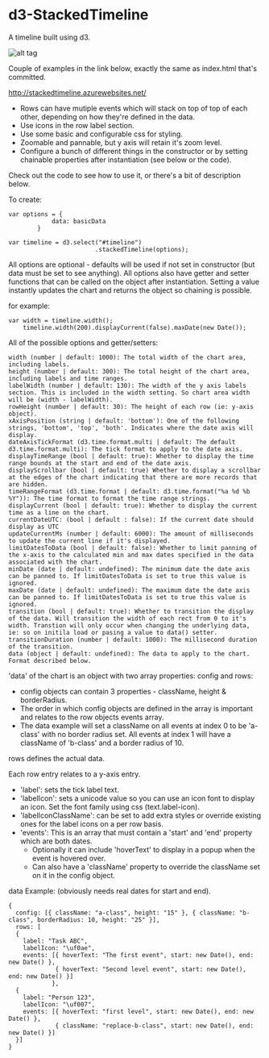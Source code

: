 # d3-StackedTimeline

A timeline built using d3. 

![alt tag](https://github.com/nickcam/d3-StackedTimeline/blob/master/exampleimage/stackedTimeline.PNG)

Couple of examples in the link below, exactly the same as index.html that's committed. 

http://stackedtimeline.azurewebsites.net/

- Rows can have mutiple events which will stack on top of top of each other, depending on how they're defined in the data.
- Use icons in the row label section.
- Use some basic and configurable css for styling.
- Zoomable and pannable, but y axis will retain it's zoom level.
- Configure a bunch of different things in the constructor or by setting chainable properties after instantiation (see below or the code).

Check out the code to see how to use it, or there's a bit of description below.

To create:
```
var options = {
            data: basicData
        }
        
var timeline = d3.select("#timeline")
                        .stackedTimeline(options);
```

All options are optional - defaults will be used if not set in constructor (but data must be set to see anything). 
All options also have getter and setter functions that can be called on the object after instantiation. Setting a value instantly updates the chart and returns the object so chaining is possible.

for example:
```   
var width = timeline.width();
    timeline.width(200).displayCurrent(false).maxDate(new Date());
```

All of the possible options and getter/setters:
```
width (number | default: 1000): The total width of the chart area, including labels.
height (number | default: 300): The total height of the chart area, including labels and time ranges.
labelWidth (number | default: 130): The width of the y axis labels section. This is included in the width setting. So chart area width will be (width - labelWidth).
rowHeight (number | default: 30): The height of each row (ie: y-axis object).
xAxisPosition (string | default: 'bottom'): One of the following strings, 'bottom', 'top', 'both'. Indicates where the date axis will display.
dateAxisTickFormat (d3.time.format.multi | default: The default d3.time.format.multi): The tick format to apply to the date axis.
displayTimeRange (bool | default: true): Whether to display the time range bounds at the start and end of the date axis.
displayScrollbar (bool | default: true) Whether to display a scrollbar at the edges of the chart indicating that there are more records that are hidden.
timeRangeFormat (d3.time.format | default: d3.time.format("%a %d %b %Y")): The time format to format the time range strings.
displayCurrent (bool | default: true): Whether to display the current time as a line on the chart.
currentDateUTC: (bool | default : false): If the current date should display as UTC
updateCurrentMs (number | default: 6000): The amount of milliseconds to update the current line if it's displayed.
limitDatesToData (bool | default: false): Whether to limit panning of the x-axis to the calculated min and max dates specified in the data associated with the chart.
minDate (date | default: undefined): The minimum date the date axis can be panned to. If limitDatesToData is set to true this value is ignored.
maxDate (date | default: undefined): The maximum date the date axis can be panned to. If limitDatesToData is set to true this value is ignored.
transition (bool | default: true): Whether to transition the display of the data. Will transition the width of each rect from 0 to it's width. Transtion will only occur when changing the underlying data, ie: so on initila load or pasing a value to data() setter.
transitionDuration (number | default: 1000): The millisecond duration of the transition.
data (object | default: undefined): The data to apply to the chart. Format described below.
```

'data' of the chart is an object with two array properties: config and rows:
- config objects can contain 3 properties - className, height & borderRadius.
- The order in which config objects are defined in the array is important and relates to the row objects events array.
- The data example will set a className on all events at index 0 to be 'a-class' with no border radius set. All events at index 1 will have a className of 'b-class' and a border radius of 10.

rows defines the actual data. 

Each row entry relates to a y-axis entry. 
- 'label': sets the tick label text.
- 'labelIcon': sets a unicode value so you can use an icon font to display an icon. Set the font family using css (text.label-icon).
- 'labelIconClassName': can be set to add extra styles or override existing ones for the label icons on a per row basis.
- 'events': This is an array that must contain a 'start' and 'end' property which are both dates.
  - Optionally it can include 'hoverText' to display in a popup when the event is hovered over.
  - Can also have a 'className' property to override the className set on it in the config object.

data Example: (obviously needs real dates for start and end).
```
{
  config: [{ className: "a-class", height: "15" }, { className: "b-class", borderRadius: 10, height: "25" }],
  rows: [
  {
    label: "Task ABC",
    labelIcon: "\uf0ae",
    events: [{ hoverText: "The first event", start: new Date(), end: new Date() },
             { hoverText: "Second level event", start: new Date(), end: new Date() }]
            },
  {
    label: "Person 123",
    labelIcon: "\uf007",
    events: [{ hoverText: "first level", start: new Date(), end: new Date() },
             { className: "replace-b-class", start: new Date(), end: new Date() }]
  }]
}
```

    
